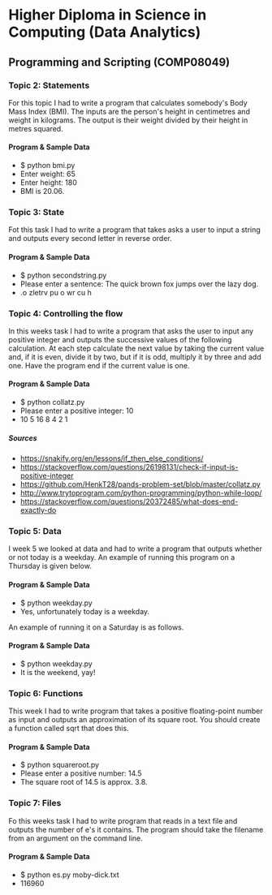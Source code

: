 # Higher Diploma in Science in Computing (Data Analytics)
## Programming and Scripting (COMP08049)

### Topic 2: Statements
For this topic I had to write a program that calculates somebody's Body Mass Index (BMI). The inputs are the person's height in centimetres and weight in kilograms. The output is their weight divided by their height in metres squared.

#### Program & Sample Data
* $ python bmi.py 
* Enter weight: 65 
* Enter height: 180 
* BMI is 20.06. 

### Topic 3: State
Fot this task I had to write a program that takes asks a user to input a string and outputs every second letter in reverse order.

#### Program & Sample Data
* $ python secondstring.py
* Please enter a sentence: The quick brown fox jumps over the lazy dog.
* .o zletrv pu o wr cu h

### Topic 4: Controlling the flow
In this weeks task I had to write a program that asks the user to input any positive integer and outputs the successive values of the following calculation. At each step calculate the next value by taking the current value and, if it is even, divide it by two, but if it is odd, multiply it by three and add one. Have the program end if the current value is one.

#### Program & Sample Data
* $ python collatz.py
* Please enter a positive integer: 10
* 10 5 16 8 4 2 1

##### Sources
* https://snakify.org/en/lessons/if_then_else_conditions/
* https://stackoverflow.com/questions/26198131/check-if-input-is-positive-integer
* https://github.com/HenkT28/pands-problem-set/blob/master/collatz.py
* http://www.trytoprogram.com/python-programming/python-while-loop/
* https://stackoverflow.com/questions/20372485/what-does-end-exactly-do

### Topic 5: Data
I week 5 we looked at data and had to write a program that outputs whether or not today is a weekday. An example of running this program on a Thursday is given below. 

#### Program & Sample Data
* $ python weekday.py
* Yes, unfortunately today is a weekday.

An example of running it on a Saturday is as follows.

#### Program & Sample Data
* $ python weekday.py
* It is the weekend, yay!

### Topic 6: Functions
This week I had to write program that takes a positive floating-point number as input and outputs an approximation of its square root. You should create a function called sqrt that does this. 

#### Program & Sample Data
* $ python squareroot.py
* Please enter a positive number: 14.5
* The square root of 14.5 is approx. 3.8.

### Topic 7: Files
Fo this weeks task I had to write program that reads in a text file and outputs the number of e's it contains. The program should take the filename from an argument on the command line. 

#### Program & Sample Data
* $ python es.py moby-dick.txt
* 116960

